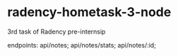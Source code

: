 # radency-hometask-3-node

3rd task of Radency pre-internsip

endpoints: api/notes; api/notes/stats; api/notes/:id;

